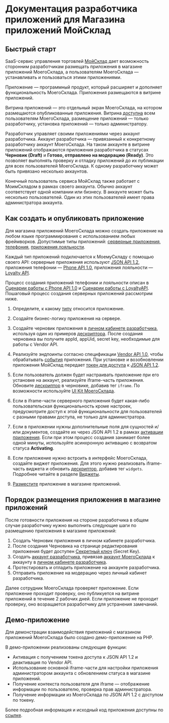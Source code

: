 # Документация разработчика приложений для Магазина приложений МойСклад

## Быстрый старт

SaaS-сервис управления торговлей [МойСклад](https://online.moysklad.ru/) дает возможность сторонним разработчикам размещать приложения в магазине приложений МоегоСклада, а пользователям МоегоСклада — устанавливать и пользоваться этими приложениями. 

Приложение — программный продукт, который расширяет и дополняет функциональность МоегоСклада. Приложения размещаются в витрине приложений. 

Витрина приложений — это отдельный экран МоегоСклада, на котором размещаются опубликованные приложения. Витрина [доступна](https://online.moysklad.ru/app/#apps?page=all_apps) всем пользователям МоегоСклада, размещение приложений — только разработчику, установка приложений — только администратору.

Разработчик управляет своими приложениями через аккаунт разработчика. Аккаунт разработчика — привязанный к конкретному разработчику аккаунт МоегоСклада. На таком аккаунте в витрине приложений отображаются приложения разработчика в статусах **Черновик (Draft)** и **Готово, отправлено на модерацию (Ready)**. Это позволяет выполнять проверку и отладку приложений до их публикации для всех пользователей МоегоСклада. К одному разработчику может быть привязано несколько аккаунтов.

Конечный пользователь сервиса МойСклад также работает с МоимСкладом в рамках своего аккаунта. Обычно аккаунт соответствует одной компании или бизнесу. В аккаунте может быть несколько пользователей. Один из этих пользователей имеет права администратора аккаунта. 

## Как создать и опубликовать приложение 

Для магазина приложений МоегоСклада можно создать приложение на любом языке программирования с использованием любых фреймворков. Допустимые типы приложений: [серверные приложения](#serwernye-prilozheniq), [телефония](#telefoniq), [приложения лояльности](#prilozheniq-loql-nosti). 

Каждый тип приложений подключается к МоемуСкладу с помощью своего API: серверные приложения используют [JSON API 1.2](https://dev.moysklad.ru/doc/api/remap/1.2), приложения телефонии — [Phone API 1.0](https://dev.moysklad.ru/doc/api/phone/1.0/), приложения лояльности — [Loyalty API](https://dev.moysklad.ru/doc/api/loyalty/1.0/#scenarij-raboty). 

Процесс создания приложений телефонии и лояльности описан в [Сценарии работы с Phone API 1.0](https://dev.moysklad.ru/doc/api/phone/1.0/#%D1%81%D1%86%D0%B5%D0%BD%D0%B0%D1%80%D0%B8%D0%B9-%D1%80%D0%B0%D0%B1%D0%BE%D1%82%D1%8B) и [Сценарии работы с LoyaltyAPI](https://dev.moysklad.ru/doc/api/loyalty/1.0/#scenarij-raboty). Пошаговый процесс создания серверных приложений рассмотрим ниже.

1. Определите, к какому [типу](#tipy-prilozhenij-dlq-magazina-prilozhenij) относится приложение. 

2. Создайте бизнес-логику приложения на сервере.

3. Создайте черновик приложения в [личном кабинете разработчика](#lichnyj-kabinet-razrabotchika), используя один из примеров [дескриптора](#deskriptor-prilozheniq). После создания черновика вы получите appId, appUid, secret key, необходимые для работы с Vendor API.

4. Реализуйте эндпоинты согласно спецификации [Vendor API 1.0](#vendor-api-1-0), чтобы обрабатывать [события](#rest-andpointy-na-storone-wendora-prilozhenij) приложения. При установке и возобновлении приложения МойСклад передает [токен для доступа](#dostup-po-tokenu-k-json-api) к [JSON API 1.2](https://dev.moysklad.ru/doc/api/remap/1.2).

5. Если пользователь должен будет настраивать приложение при его установке на аккаунт, реализуйте iframe-часть приложения. Обновите [дескриптор](#deskriptor-prilozheniq) в черновике, добавив тег `iframe`. По возможности используйте [UI Kit МоегоСклада](https://github.com/moysklad/html-marketplace-1.0-uikit).

6. Если в iframe-части серверного приложения будет какая-либо пользовательская функциональность кроме настроек, предусмотрите доступ к этой функциональности для пользователей с разными правами доступа, не только для администратора.

7. Если в приложении нужны дополнительные поля для сущностей и/или документов, создайте их через JSON API 1.2 в рамках [активации приложения](#process-aktiwacii-prilozheniq-na-akkaunte). Если при этом процесс создания занимает более одной минуты, используйте асинхронную активацию с возвратом статуса **Activating**.

8. Если приложение нужно встроить в интерфейс МоегоСклада, создайте виджет приложения. Для этого нужно реализовать iframe-часть виджета и обновить [дескриптор](#deskriptor-prilozheniq), добавив тег `widgets`. Подробнее читайте в разделе [Виджеты](#vidzhety). 

9. [Разместите](#uslowiq-razmescheniq-i-oplaty-prilozhenij) приложение в магазине приложений.

## Порядок размещения приложения в магазине приложений

После готовности приложения на стороне разработчика в общем случае разработчику нужно выполнить следующие шаги по размещению 
приложения в магазине приложений:

1. Создать Черновик приложения в личном кабинете разработчика.
2. После создания Черновика на странице редактирования приложения будет доступен [Секретный ключ](#sekretnyj-kluch-secretkey) (Secret Key).
3. Создать [аккаунт разработчика](#otladka-prilozhenij-na-akkauntah-razrabotchika), привязав [аккаунт МоегоСклада](https://online.moysklad.ru/) к аккаунту в [личном кабинете разработчика](#lichnyj-kabinet-razrabotchika).
4. Протестировать и отладить приложение на аккаунте разработчика.
5. Отправить приложение на модерацию через личный кабинет разработчика.

Далее сотрудник МоегоСклада проверяет приложение. Если приложение проходит проверку, оно публикуется на витрине приложений в течение 2 рабочих дней. Если приложение не проходит проверку, оно возращается разработчику для устранения замечаний. 

## Демо-приложение

Для демонстрации взаимодействия приложений с магазином приложений МоегоСклада было создано демо-приложение на PHP.

В демо-приложении реализованы следующие функции:

* Активация с получением токена доступа к JSON API 1.2 и деактивация по Vendor API.
* Использование основной iframe-части для настройки приложения администратором аккаунта с обновлением статуса в магазине приложений.
* Получение контекста пользователя для iframe — отображение информации по пользователю, проверка прав администратора.
* Получение информации из МоегоСклада по JSON API 1.2 с доступом по токену.

Более подробная информация и исходный код приложения доступны по [ссылке](https://github.com/moysklad/php-dummyapp-marketplace-1.0).

